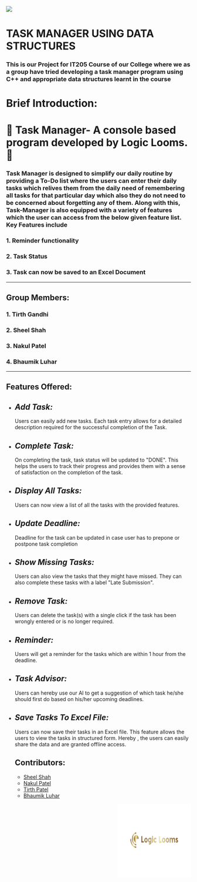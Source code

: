 <img src="https://raw.githubusercontent.com/Tastyep/TaskManager/master/assets/task_manager_logo.png">
<h1> TASK MANAGER USING DATA STRUCTURES </h1>

### This is our Project for IT205 Course of our College where we as a group have tried developing a task manager program using C++ and appropriate data structures learnt in the course

# Brief Introduction: 
# 🌟 Task Manager- A console based program developed by Logic Looms. 🌟

<h3> Task Manager is designed to simplify our daily routine by providing a To-Do list where the users can enter their daily tasks which relives them from the daily need of remembering all tasks for that particular day which also they do not need to be concerned about forgetting any of them. Along with this, Task-Manager is also equipped with a variety of features which the user can access from the below given feature list. Key Features include </h3>
<h3> 1. Reminder functionality </h3>
<h3> 2. Task Status </h3>
<h3> 3. Task can now be saved to an Excel Document </h3>




---

## Group Members:

<h3> 1. Tirth Gandhi </h3>
<h3> 2. Sheel Shah </h3>
<h3> 3. Nakul Patel </h3>
<h3> 4. Bhaumik Luhar </h3>

---

## Features Offered: 

- ## *Add Task:*
  Users can easily add new tasks. Each task entry allows for a detailed description required for the successful completion of the Task.
- ## *Complete Task:*
  On completing the task, task status will be updated to "DONE". This helps the users to track their progress and provides them with a sense of satisfaction on 
  the completion of the task.
- ## *Display All Tasks:*
  Users can now view a list of all the tasks with the provided features.
- ## *Update Deadline:*
  Deadline for the task can be updated in case user has to prepone or postpone task completion
- ## *Show Missing Tasks:*
  Users can also view the tasks that they might have missed. They can also complete these tasks with a label "Late Submission".
- ## *Remove Task:*
  Users can delete the task(s) with a single click if the task has been wrongly entered or is no longer required.
- ## *Reminder:*
  Users will get a reminder for the tasks which are within 1 hour from the deadline.
- ## *Task Advisor:*
  Users can hereby use our AI to get a suggestion of which task he/she should first do based on his/her upcoming deadlines.
- ## *Save Tasks To Excel File:*
  Users can now save their tasks in an Excel file. This feature allows the users to view the tasks in  structured form. Hereby , the users can easily share the 
  data and are granted offline access.

  ## Contributors:

  - [Sheel Shah](https://github.com/Sheel9305)
  - [Nakul Patel](https://github.com/thenakulpatel)
  - [Tirth Patel](https://github.com/Tirthgandhi05)
  - [Bhaumik Luhar](https://github.com/BhaumikLuhar)
 
  <p align="right"> 
  <img src="LogicLoomsLogo(1).png" alt="Logic Looms Logo" width="200" height="200">
</p>

